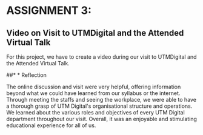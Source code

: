 # ASSIGNMENT 3:

## Video on Visit to UTMDigital and the Attended Virtual Talk

For this project, we have to create a video during our visit to UTMDigital and the Attended Virtual Talk.

##* * Reflection

The online discussion and visit were very helpful, offering information beyond what we could have learned from our syllabus or the internet. Through meeting the staffs and seeing the workplace, we were able to have a thorough grasp of UTM Digital's organisational structure and operations. We learned about the various roles and objectives of every UTM Digital department throughout our visit. Overall, it was an enjoyable and stimulating educational experience for all of us.

